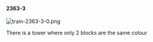 #### 2363-3
![train-2363-3-0.png](https://github.com/lil-lab/nlvr/raw/master/nlvr/train/images/34/train-2363-3-0.png "train-2363-3-0.png")

There is a tower where only 2 blocks are the same colour